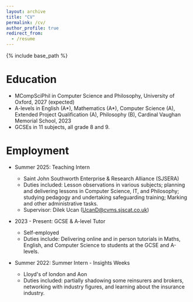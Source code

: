 ```yaml
---
layout: archive
title: "CV"
permalink: /cv/
author_profile: true
redirect_from:
  - /resume
---
```


{% include base_path %}

Education
======
* MCompSciPhil in Computer Science and Philosophy, University of Oxford, 2027 (expected)
* A-levels in English (A\*), Mathematics (A\*), Computer Science (A), Extended Project Qualification (A), Philosophy (B), Cardinal Vaughan Memorial School, 2023
* GCSEs in 11 subjects, all grade 8 and 9.

Employment
======
* Summer 2025: Teaching Intern
  * Saint John Southworth Enterprise & Research Alliance (SJSERA)
  * Duties included: Lesson observations in various subjects; planning and delivering lessons in Computer Science, IT, and Philosophy; studying pedagogy and undertaking safeguarding training; Marking and other administrative tasks.
  * Supervisor: Dilek Ucan (UcanD@cvms.sjscat.co.uk)

* 2023 - Present: GCSE & A-level Tutor
  * Self-employed
  * Duties include: Delivering online and in person tutorials in Maths, English, and Computer Science to students at the GCSE and A-levels. 

* Summer 2022: Summer Intern - Insights Weeks
  * Lloyd's of london and Aon
  * Duties included: partially shadowing some reinsurers and brokers, networking with industry figures, and learning about the insurance industry.
  

